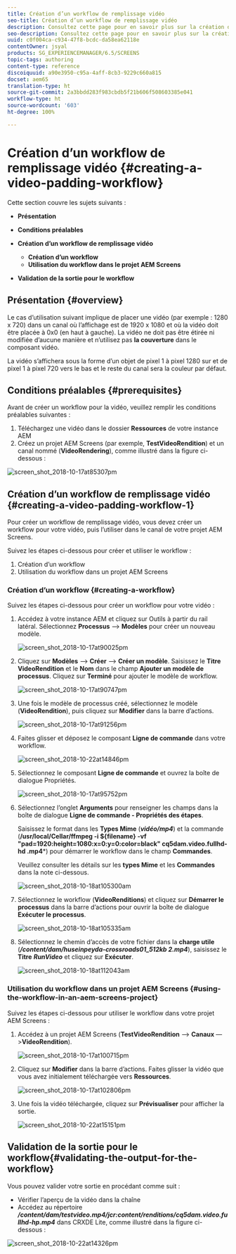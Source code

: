 ```yaml
---
title: Création d’un workflow de remplissage vidéo
seo-title: Création d’un workflow de remplissage vidéo
description: Consultez cette page pour en savoir plus sur la création d’un remplissage vidéo dans le workflow pour vos ressources.
seo-description: Consultez cette page pour en savoir plus sur la création d’un remplissage vidéo dans le workflow pour vos ressources.
uuid: c0f004ca-c934-47f8-bcdc-da58ea62118e
contentOwner: jsyal
products: SG_EXPERIENCEMANAGER/6.5/SCREENS
topic-tags: authoring
content-type: reference
discoiquuid: a90e3950-c95a-4aff-8cb3-9229c660a815
docset: aem65
translation-type: ht
source-git-commit: 2a3bbdd283f983cbdb5f21b606f508603385e041
workflow-type: ht
source-wordcount: '603'
ht-degree: 100%

---
```



# Création d’un workflow de remplissage vidéo {#creating-a-video-padding-workflow}

Cette section couvre les sujets suivants :

* **Présentation**
* **Conditions préalables**
* **Création d’un workflow de remplissage vidéo**
   * **Création d’un workflow**
   * **Utilisation du workflow dans le projet AEM Screens**

* **Validation de la sortie pour le workflow**

## Présentation {#overview}

Le cas d’utilisation suivant implique de placer une vidéo (par exemple : 1280 x 720) dans un canal où l’affichage est de 1920 x 1080 et où la vidéo doit être placée à 0x0 (en haut à gauche). La vidéo ne doit pas être étirée ni modifiée d’aucune manière et n’utilisez pas **la couverture** dans le composant vidéo.

La vidéo s’affichera sous la forme d’un objet de pixel 1 à pixel 1280 sur et de pixel 1 à pixel 720 vers le bas et le reste du canal sera la couleur par défaut.

## Conditions préalables {#prerequisites}

Avant de créer un workflow pour la vidéo, veuillez remplir les conditions préalables suivantes :

1. Téléchargez une vidéo dans le dossier **Ressources** de votre instance AEM
1. Créez un projet AEM Screens (par exemple, **TestVideoRendition**) et un canal nommé (**VideoRendering**), comme illustré dans la figure ci-dessous :

![screen_shot_2018-10-17at85307pm](assets/screen_shot_2018-10-17at85307pm.png)

## Création d’un workflow de remplissage vidéo {#creating-a-video-padding-workflow-1}

Pour créer un workflow de remplissage vidéo, vous devez créer un workflow pour votre vidéo, puis l’utiliser dans le canal de votre projet AEM Screens.

Suivez les étapes ci-dessous pour créer et utiliser le workflow :

1. Création d’un workflow
1. Utilisation du workflow dans un projet AEM Screens

### Création d’un workflow {#creating-a-workflow}

Suivez les étapes ci-dessous pour créer un workflow pour votre vidéo :

1. Accédez à votre instance AEM et cliquez sur Outils à partir du rail latéral. Sélectionnez **Processus** —> **Modèles** pour créer un nouveau modèle.

   ![screen_shot_2018-10-17at90025pm](assets/screen_shot_2018-10-17at90025pm.png)

1. Cliquez sur **Modèles** —> **Créer** —> **Créer un modèle**. Saisissez le **Titre** **VideoRendition** et le **Nom** dans le champ **Ajouter un modèle de processus**. Cliquez sur **Terminé** pour ajouter le modèle de workflow.

   ![screen_shot_2018-10-17at90747pm](assets/screen_shot_2018-10-17at90747pm.png)

1. Une fois le modèle de processus créé, sélectionnez le modèle (**VideoRendition**), puis cliquez sur **Modifier** dans la barre d’actions.

   ![screen_shot_2018-10-17at91256pm](assets/screen_shot_2018-10-17at91256pm.png)

1. Faites glisser et déposez le composant **Ligne de commande** dans votre workflow.

   ![screen_shot_2018-10-22at14846pm](assets/screen_shot_2018-10-22at14846pm.png)

1. Sélectionnez le composant **Ligne de commande** et ouvrez la boîte de dialogue Propriétés.

   ![screen_shot_2018-10-17at95752pm](assets/screen_shot_2018-10-17at95752pm.png)

1. Sélectionnez l’onglet **Arguments** pour renseigner les champs dans la boîte de dialogue **Ligne de commande - Propriétés des étapes**.

   Saisissez le format dans les **Types Mime** (***vidéo/mp4***) et la commande (**/usr/local/Cellar/ffmpeg -i ${filename} -vf &quot;pad=1920:height=1080:x=0:y=0:color=black&quot; cq5dam.video.fullhd-hd .mp4***) pour démarrer le workflow dans le champ **Commandes**.

   Veuillez consulter les détails sur les **types Mime** et les **Commandes** dans la note ci-dessous.

   ![screen_shot_2018-10-18at105300am](assets/screen_shot_2018-10-18at105300am.png)

1. Sélectionnez le workflow (**VideoRenditions**) et cliquez sur **Démarrer le processus** dans la barre d’actions pour ouvrir la boîte de dialogue **Exécuter le processus**.

   ![screen_shot_2018-10-18at105335am](assets/screen_shot_2018-10-18at105335am.png)

1. Sélectionnez le chemin d’accès de votre fichier dans la **charge utile** (***/content/dam/huseinpeyda-crossroads01_512kb 2.mp4***), saisissez le **Titre** ***RunVideo*** et cliquez sur **Exécuter**.

   ![screen_shot_2018-10-18at112043am](assets/screen_shot_2018-10-18at112043am.png)

### Utilisation du workflow dans un projet AEM Screens {#using-the-workflow-in-an-aem-screens-project}

Suivez les étapes ci-dessous pour utiliser le workflow dans votre projet AEM Screens :

1. Accédez à un projet AEM Screens (**TestVideoRendition** —> **Canaux** —>**VideoRendition**).

   ![screen_shot_2018-10-17at100715pm](assets/screen_shot_2018-10-17at100715pm.png)

1. Cliquez sur **Modifier** dans la barre d’actions. Faites glisser la vidéo que vous avez initialement téléchargée vers **Ressources**.

   ![screen_shot_2018-10-17at102806pm](assets/screen_shot_2018-10-17at102806pm.png)

1. Une fois la vidéo téléchargée, cliquez sur **Prévisualiser** pour afficher la sortie.

   ![screen_shot_2018-10-22at15151pm](assets/screen_shot_2018-10-22at15151pm.png)

## Validation de la sortie pour le workflow{#validating-the-output-for-the-workflow}

Vous pouvez valider votre sortie en procédant comme suit :

* Vérifier l’aperçu de la vidéo dans la chaîne
* Accédez au répertoire ***/content/dam/testvideo.mp4/jcr:content/renditions/cq5dam.video.fullhd-hp.mp4*** dans CRXDE Lite, comme illustré dans la figure ci-dessous :

![screen_shot_2018-10-22at14326pm](assets/screen_shot_2018-10-22at14326pm.png)

